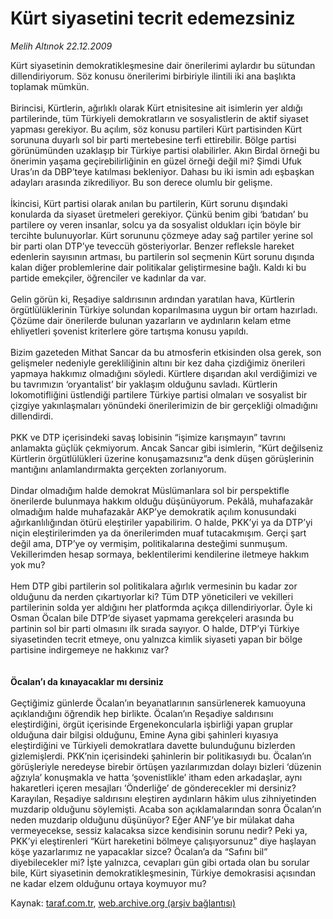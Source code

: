 # Kürt siyasetini tecrit edemezsiniz

*Melih Altınok 22.12.2009*

<div class="yazi">Kürt siyasetinin demokratikleşmesine dair önerilerimi aylardır bu sütundan dillendiriyorum. Söz konusu önerilerimi birbiriyle ilintili iki ana başlıkta toplamak mümkün. <br/><br/>Birincisi, Kürtlerin, ağırlıklı olarak Kürt etnisitesine ait isimlerin yer aldığı partilerinde, tüm Türkiyeli demokratların ve sosyalistlerin de aktif siyaset yapması gerekiyor. Bu açılım, söz konusu partileri Kürt partisinden Kürt sorununa duyarlı sol bir parti mertebesine terfi ettirebilir. Bölge partisi görünümünden uzaklaşıp bir Türkiye partisi olabilirler. Akın Birdal örneği bu önerimin yaşama geçirebilirliğinin en güzel örneği değil mi? Şimdi Ufuk Uras’ın da DBP’teye katılması bekleniyor. Dahası bu iki ismin adı eşbaşkan adayları arasında zikrediliyor. Bu son derece olumlu bir gelişme. <br/><br/>İkincisi, Kürt partisi olarak anılan bu partilerin, Kürt sorunu dışındaki konularda da siyaset üretmeleri gerekiyor. Çünkü benim gibi ‘batıdan’ bu partilere oy veren insanlar, solcu ya da sosyalist oldukları için böyle bir tercihte bulunuyorlar. Kürt sorununu çözmeye aday sağ partiler yerine sol bir parti olan DTP’ye teveccüh gösteriyorlar. Benzer refleksle hareket edenlerin sayısının artması, bu partilerin sol seçmenin Kürt sorunu dışında kalan diğer problemlerine dair politikalar geliştirmesine bağlı. Kaldı ki bu partide emekçiler, öğrenciler ve kadınlar da var. <br/><br/>Gelin görün ki, Reşadiye saldırısının ardından yaratılan hava, Kürtlerin örgütlülüklerinin Türkiye solundan koparılmasına uygun bir ortam hazırladı. Çözüme dair önerilerde bulunan yazarların ve aydınların kelam etme ehliyetleri şovenist kriterlere göre tartışma konusu yapıldı. <br/><br/>Bizim gazeteden Mithat Sancar da bu atmosferin etkisinden olsa gerek, son gelişmeler nedeniyle gerekliliğinin altını bir kez daha çizdiğimiz önerileri yapmaya hakkımız olmadığını söyledi. Kürtlere dışarıdan akıl verdiğimizi ve bu tavrımızın ‘oryantalist’ bir yaklaşım olduğunu savladı. Kürtlerin lokomotifliğini üstlendiği partilere Türkiye partisi olmaları ve sosyalist bir çizgiye yakınlaşmaları yönündeki önerilerimizin de bir gerçekliği olmadığını dillendirdi. <br/><br/>PKK ve DTP içerisindeki savaş lobisinin “işimize karışmayın” tavrını anlamakta güçlük çekmiyorum. Ancak Sancar gibi isimlerin, “Kürt değilseniz Kürtlerin örgütlülükleri üzerine konuşamazsınız”a denk düşen görüşlerinin mantığını anlamlandırmakta gerçekten zorlanıyorum. <br/><br/>Dindar olmadığım halde demokrat Müslümanlara sol bir perspektifle önerilerde bulunmaya hakkım olduğu düşünüyorum. Pekâlâ, muhafazakâr olmadığım halde muhafazakâr AKP’ye demokratik açılım konusundaki ağırkanlılığından ötürü eleştiriler yapabilirim. O halde, PKK’yi ya da DTP’yi niçin eleştirilerimden ya da önerilerimden muaf tutacakmışım. Gerçi şart değil ama, DTP’ye oy vermişim, politikalarına desteğimi sunmuşum. Vekillerimden hesap sormaya, beklentilerimi kendilerine iletmeye hakkım yok mu? <br/><br/>Hem DTP gibi partilerin sol politikalara ağırlık vermesinin bu kadar zor olduğunu da nerden çıkartıyorlar ki? Tüm DTP yöneticileri ve vekilleri partilerinin solda yer aldığını her platformda açıkça dillendiriyorlar. Öyle ki Osman Öcalan bile DTP’de siyaset yapmama gerekçeleri arasında bu partinin sol bir parti olmasını ilk sırada sayıyor. O halde, DTP’yi Türkiye siyasetinden tecrit etmeye, onu yalnızca kimlik siyaseti yapan bir bölge partisine indirgemeye ne hakkınız var? <b><br/><br/><br/>Öcalan’ı da kınayacaklar mı dersiniz</b> <br/><br/>Geçtiğimiz günlerde Öcalan’ın beyanatlarının sansürlenerek kamuoyuna açıklandığını öğrendik hep birlikte. Öcalan’ın Reşadiye saldırısını eleştirdiğini, örgüt içerisinde Ergenekoncularla işbirliği yapan gruplar olduğuna dair bilgisi olduğunu, Emine Ayna gibi şahinleri kıyasıya eleştirdiğini ve Türkiyeli demokratlara davette bulunduğunu bizlerden gizlemişlerdi. PKK’nin içerisindeki şahinlerin bir politikasıydı bu. Öcalan’ın görüşleriyle neredeyse birebir örtüşen yazılarımızdan dolayı bizleri ‘düzenin ağzıyla’ konuşmakla ve hatta ‘şovenistlikle’ itham eden arkadaşlar, aynı hakaretleri içeren mesajları ‘Önderliğe’ de gönderecekler mi dersiniz? Karayılan, Reşadiye saldırısını eleştiren aydınların hâkim ulus zihniyetinden muzdarip olduğunu söylemişti. Acaba son açıklamalarından sonra Öcalan’ın neden muzdarip olduğunu düşünüyor? Eğer ANF’ye bir mülakat daha vermeyecekse, sessiz kalacaksa sizce kendisinin sorunu nedir? Peki ya, PKK’yi eleştirenleri “Kürt hareketini bölmeye çalışıyorsunuz” diye haşlayan köşe yazarlarımız ne yapacaklar sizce? Öcalan’a da “Safını bil” diyebilecekler mi? İşte yalnızca, cevapları gün gibi ortada olan bu sorular bile, Kürt siyasetinin demokratikleşmesinin, Türkiye demokrasisi açısından ne kadar elzem olduğunu ortaya koymuyor mu?</div>

Kaynak: [taraf.com.tr](http://www.taraf.com.tr:80/makale/9177.htm), [web.archive.org (arşiv bağlantısı)](http://web.archive.org/web/20100329013727/http://www.taraf.com.tr:80/makale/9177.htm)
